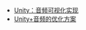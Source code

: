 * [Unity：音频可视化实现](https://www.blinkedu.cn/index.php/2019/11/09/unity：音频可视化实现/)
* [Unity+音频的优化方案](https://zhuanlan.zhihu.com/p/27438828)